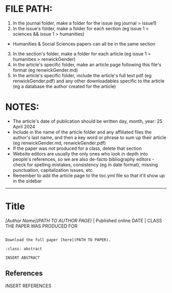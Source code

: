 # FILE PATH: 
1. In the journal folder, make a folder for the issue (eg journal > issue1)
2. In the issue's folder, make a folder for each section (eg issue 1 > sciences && issue 1 > humanities)
- Humanities & Social Sciences papers can all be in the same section
3. In the section's folder, make a folder for each article (eg issue 1 > humanities > renwickGender)
4. In the article's specific folder, make an article page following this file's format (eg renwickGender.md)
5. In the article's specific folder, include the article's full text pdf (eg renwickGender.pdf) and any other downloadables specific to the article (eg a database the author created for the article)

# NOTES: 
- The article's date of publication should be written day, month, year: 25 April 2024
- Include in the name of the article folder and any affiliated files the author's last name, and then a key word or phrase to sum up their article (eg renwickGender.md, renwickGender.pdf)
- If the paper was not produced for a class, delete that section 
- Website editors are usually the only ones who look in depth into people's references, so we are also de-facto bibliography editors - check for spelling mistakes, consistency (eg in date format), missing punctuation, capitalization issues, etc. 
- Remember to add the article page to the toc.yml file so that it'll show up in the sidebar

-----

# Title

*[Author Name](PATH TO AUTHOR PAGE)*
| Published online DATE
| CLASS THE PAPER WAS PRODUCED FOR

```{margin} Access Options

Download the full paper [here](PATH TO PAPER).

```

```{admonition} Abstract
:class: abstract

INSERT ABSTRACT
```

## References

INSERT REFERENCES